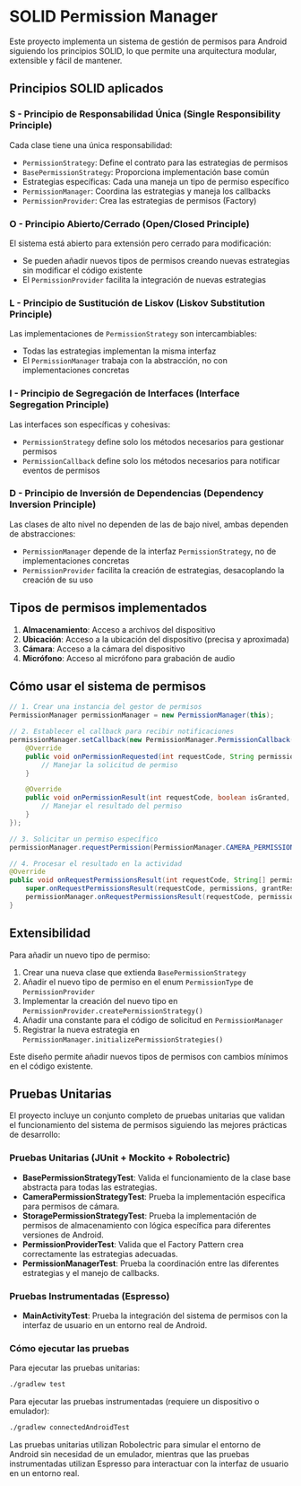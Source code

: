 # SOLID Permission Manager

Este proyecto implementa un sistema de gestión de permisos para Android siguiendo los principios SOLID, lo que permite una arquitectura modular, extensible y fácil de mantener.

## Principios SOLID aplicados

### S - Principio de Responsabilidad Única (Single Responsibility Principle)
Cada clase tiene una única responsabilidad:
- `PermissionStrategy`: Define el contrato para las estrategias de permisos
- `BasePermissionStrategy`: Proporciona implementación base común
- Estrategias específicas: Cada una maneja un tipo de permiso específico
- `PermissionManager`: Coordina las estrategias y maneja los callbacks
- `PermissionProvider`: Crea las estrategias de permisos (Factory)

### O - Principio Abierto/Cerrado (Open/Closed Principle)
El sistema está abierto para extensión pero cerrado para modificación:
- Se pueden añadir nuevos tipos de permisos creando nuevas estrategias sin modificar el código existente
- El `PermissionProvider` facilita la integración de nuevas estrategias

### L - Principio de Sustitución de Liskov (Liskov Substitution Principle)
Las implementaciones de `PermissionStrategy` son intercambiables:
- Todas las estrategias implementan la misma interfaz
- El `PermissionManager` trabaja con la abstracción, no con implementaciones concretas

### I - Principio de Segregación de Interfaces (Interface Segregation Principle)
Las interfaces son específicas y cohesivas:
- `PermissionStrategy` define solo los métodos necesarios para gestionar permisos
- `PermissionCallback` define solo los métodos necesarios para notificar eventos de permisos

### D - Principio de Inversión de Dependencias (Dependency Inversion Principle)
Las clases de alto nivel no dependen de las de bajo nivel, ambas dependen de abstracciones:
- `PermissionManager` depende de la interfaz `PermissionStrategy`, no de implementaciones concretas
- `PermissionProvider` facilita la creación de estrategias, desacoplando la creación de su uso

## Tipos de permisos implementados

1. **Almacenamiento**: Acceso a archivos del dispositivo
2. **Ubicación**: Acceso a la ubicación del dispositivo (precisa y aproximada)
3. **Cámara**: Acceso a la cámara del dispositivo
4. **Micrófono**: Acceso al micrófono para grabación de audio

## Cómo usar el sistema de permisos

```java
// 1. Crear una instancia del gestor de permisos
PermissionManager permissionManager = new PermissionManager(this);

// 2. Establecer el callback para recibir notificaciones
permissionManager.setCallback(new PermissionManager.PermissionCallback() {
    @Override
    public void onPermissionRequested(int requestCode, String permissionName) {
        // Manejar la solicitud de permiso
    }

    @Override
    public void onPermissionResult(int requestCode, boolean isGranted, String message) {
        // Manejar el resultado del permiso
    }
});

// 3. Solicitar un permiso específico
permissionManager.requestPermission(PermissionManager.CAMERA_PERMISSION_REQUEST_CODE);

// 4. Procesar el resultado en la actividad
@Override
public void onRequestPermissionsResult(int requestCode, String[] permissions, int[] grantResults) {
    super.onRequestPermissionsResult(requestCode, permissions, grantResults);
    permissionManager.onRequestPermissionsResult(requestCode, permissions, grantResults);
}
```

## Extensibilidad

Para añadir un nuevo tipo de permiso:

1. Crear una nueva clase que extienda `BasePermissionStrategy`
2. Añadir el nuevo tipo de permiso en el enum `PermissionType` de `PermissionProvider`
3. Implementar la creación del nuevo tipo en `PermissionProvider.createPermissionStrategy()`
4. Añadir una constante para el código de solicitud en `PermissionManager`
5. Registrar la nueva estrategia en `PermissionManager.initializePermissionStrategies()`

Este diseño permite añadir nuevos tipos de permisos con cambios mínimos en el código existente.

## Pruebas Unitarias

El proyecto incluye un conjunto completo de pruebas unitarias que validan el funcionamiento del sistema de permisos siguiendo las mejores prácticas de desarrollo:

### Pruebas Unitarias (JUnit + Mockito + Robolectric)

- **BasePermissionStrategyTest**: Valida el funcionamiento de la clase base abstracta para todas las estrategias.
- **CameraPermissionStrategyTest**: Prueba la implementación específica para permisos de cámara.
- **StoragePermissionStrategyTest**: Prueba la implementación de permisos de almacenamiento con lógica específica para diferentes versiones de Android.
- **PermissionProviderTest**: Valida que el Factory Pattern crea correctamente las estrategias adecuadas.
- **PermissionManagerTest**: Prueba la coordinación entre las diferentes estrategias y el manejo de callbacks.

### Pruebas Instrumentadas (Espresso)

- **MainActivityTest**: Prueba la integración del sistema de permisos con la interfaz de usuario en un entorno real de Android.

### Cómo ejecutar las pruebas

Para ejecutar las pruebas unitarias:
```bash
./gradlew test
```

Para ejecutar las pruebas instrumentadas (requiere un dispositivo o emulador):
```bash
./gradlew connectedAndroidTest
```

Las pruebas unitarias utilizan Robolectric para simular el entorno de Android sin necesidad de un emulador, mientras que las pruebas instrumentadas utilizan Espresso para interactuar con la interfaz de usuario en un entorno real.
